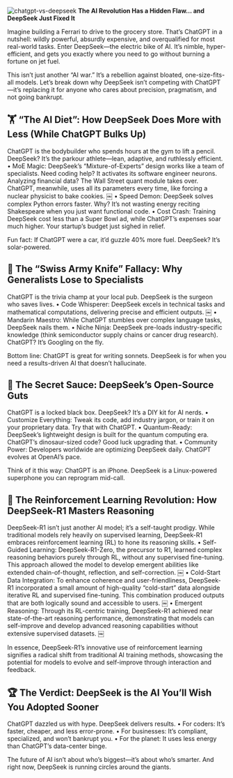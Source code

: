 
![chatgpt-vs-deepseek](https://www.azilen.com/wp-content/uploads/2025/01/DeepSeek-vs-ChatGPT.jpg)
**The AI Revolution Has a Hidden Flaw… and DeepSeek Just Fixed It**

Imagine building a Ferrari to drive to the grocery store. That’s ChatGPT in a nutshell: wildly powerful, absurdly expensive, and overqualified for most real-world tasks. Enter DeepSeek—the electric bike of AI. It’s nimble, hyper-efficient, and gets you exactly where you need to go without burning a fortune on jet fuel.

This isn’t just another “AI war.” It’s a rebellion against bloated, one-size-fits-all models. Let’s break down why DeepSeek isn’t competing with ChatGPT—it’s replacing it for anyone who cares about precision, pragmatism, and not going bankrupt.

## 🏋️ “The AI Diet”: How DeepSeek Does More with Less (While ChatGPT Bulks Up)

ChatGPT is the bodybuilder who spends hours at the gym to lift a pencil. DeepSeek? It’s the parkour athlete—lean, adaptive, and ruthlessly efficient.
	•	MoE Magic: DeepSeek’s “Mixture-of-Experts” design works like a team of specialists. Need coding help? It activates its software engineer neurons. Analyzing financial data? The Wall Street quant module takes over. ChatGPT, meanwhile, uses all its parameters every time, like forcing a nuclear physicist to bake cookies.  ￼
	•	Speed Demon: DeepSeek solves complex Python errors faster. Why? It’s not wasting energy reciting Shakespeare when you just want functional code.
	•	Cost Crash: Training DeepSeek cost less than a Super Bowl ad, while ChatGPT’s expenses soar much higher. Your startup’s budget just sighed in relief.

Fun fact: If ChatGPT were a car, it’d guzzle 40% more fuel. DeepSeek? It’s solar-powered.

## 🔪 The “Swiss Army Knife” Fallacy: Why Generalists Lose to Specialists

ChatGPT is the trivia champ at your local pub. DeepSeek is the surgeon who saves lives.
	•	Code Whisperer: DeepSeek excels in technical tasks and mathematical computations, delivering precise and efficient outputs.  ￼
	•	Mandarin Maestro: While ChatGPT stumbles over complex language tasks, DeepSeek nails them.
	•	Niche Ninja: DeepSeek pre-loads industry-specific knowledge (think semiconductor supply chains or cancer drug research). ChatGPT? It’s Googling on the fly.

Bottom line: ChatGPT is great for writing sonnets. DeepSeek is for when you need a results-driven AI that doesn’t hallucinate.

## 🧩 The Secret Sauce: DeepSeek’s Open-Source Guts

ChatGPT is a locked black box. DeepSeek? It’s a DIY kit for AI nerds.
	•	Customize Everything: Tweak its code, add industry jargon, or train it on your proprietary data. Try that with ChatGPT.
	•	Quantum-Ready: DeepSeek’s lightweight design is built for the quantum computing era. ChatGPT’s dinosaur-sized code? Good luck upgrading that.
	•	Community Power: Developers worldwide are optimizing DeepSeek daily. ChatGPT evolves at OpenAI’s pace.

Think of it this way: ChatGPT is an iPhone. DeepSeek is a Linux-powered superphone you can reprogram mid-call.

## 🧠 The Reinforcement Learning Revolution: How DeepSeek-R1 Masters Reasoning

DeepSeek-R1 isn’t just another AI model; it’s a self-taught prodigy. While traditional models rely heavily on supervised learning, DeepSeek-R1 embraces reinforcement learning (RL) to hone its reasoning skills.
	•	Self-Guided Learning: DeepSeek-R1-Zero, the precursor to R1, learned complex reasoning behaviors purely through RL, without any supervised fine-tuning. This approach allowed the model to develop emergent abilities like extended chain-of-thought, reflection, and self-correction.  ￼
	•	Cold-Start Data Integration: To enhance coherence and user-friendliness, DeepSeek-R1 incorporated a small amount of high-quality “cold-start” data alongside iterative RL and supervised fine-tuning. This combination produced outputs that are both logically sound and accessible to users.  ￼
	•	Emergent Reasoning: Through its RL-centric training, DeepSeek-R1 achieved near state-of-the-art reasoning performance, demonstrating that models can self-improve and develop advanced reasoning capabilities without extensive supervised datasets.  ￼

In essence, DeepSeek-R1’s innovative use of reinforcement learning signifies a radical shift from traditional AI training methods, showcasing the potential for models to evolve and self-improve through interaction and feedback.

## 🏆 The Verdict: DeepSeek is the AI You’ll Wish You Adopted Sooner

ChatGPT dazzled us with hype. DeepSeek delivers results.
	•	For coders: It’s faster, cheaper, and less error-prone.
	•	For businesses: It’s compliant, specialized, and won’t bankrupt you.
	•	For the planet: It uses less energy than ChatGPT’s data-center binge.

The future of AI isn’t about who’s biggest—it’s about who’s smarter. And right now, DeepSeek is running circles around the giants.
